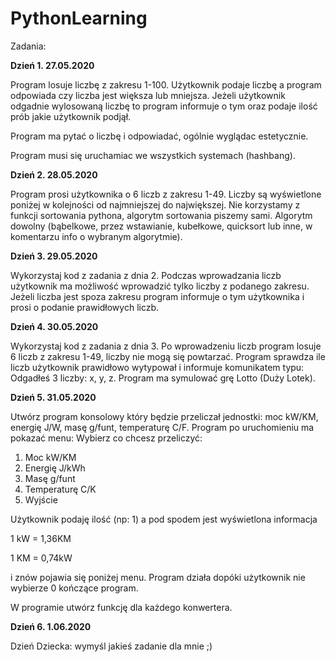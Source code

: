 # PythonLearning

Zadania:

**Dzień 1. 27.05.2020**

Program losuje liczbę z zakresu 1-100. Użytkownik podaje liczbę a program odpowiada czy liczba jest większa lub mniejsza. Jeżeli użytkownik odgadnie wylosowaną liczbę to program informuje o tym oraz podaje ilość prób jakie użytkownik podjął.

Program ma pytać o liczbę i odpowiadać, ogólnie wyglądac estetycznie.

Program musi się uruchamiac we wszystkich systemach (hashbang).

**Dzień 2. 28.05.2020**

Program prosi użytkownika o 6 liczb z zakresu 1-49. Liczby są wyświetlone poniżej w kolejności od najmniejszej do największej. Nie korzystamy z funkcji sortowania pythona, algorytm sortowania piszemy sami. Algorytm dowolny (bąbelkowe, przez wstawianie, kubełkowe, quicksort lub inne, w komentarzu info o wybranym algorytmie).

**Dzień 3. 29.05.2020**

Wykorzystaj kod z zadania z dnia 2. Podczas wprowadzania liczb użytkownik ma możliwość wprowadzić tylko liczby z podanego zakresu. Jeżeli liczba jest spoza zakresu program informuje o tym użytkownika i prosi o podanie prawidłowych liczb.

**Dzień 4. 30.05.2020**

Wykorzystaj kod z zadania z dnia 3. Po wprowadzeniu liczb program losuje 6 liczb z zakresu 1-49, liczby nie mogą się powtarzać. Program sprawdza ile liczb użytkownik prawidłowo wytypował i informuje komunikatem typu: Odgadłeś 3 liczby: x, y, z. Program ma symulować grę Lotto (Duży Lotek).

**Dzień 5. 31.05.2020**

Utwórz program konsolowy który będzie przeliczał jednostki: moc kW/KM, energię J/W, masę g/funt, temperaturę C/F.
Program po uruchomieniu ma pokazać menu:
Wybierz co chcesz przeliczyć:
1. Moc kW/KM
2. Energię J/kWh
3. Masę g/funt
4. Temperaturę C/K
0. Wyjście

Użytkownik podaję ilość (np: 1) a pod spodem jest wyświetlona informacja

1 kW = 1,36KM

1 KM = 0,74kW

i znów pojawia się poniżej menu. Program działa dopóki użytkownik nie wybierze 0 kończące program.

W programie utwórz funkcję dla każdego konwertera.

**Dzień 6. 1.06.2020**

Dzień Dziecka: wymyśl jakieś zadanie dla mnie ;)

